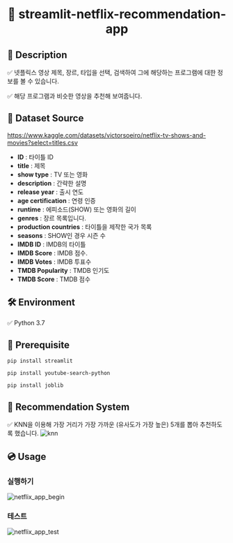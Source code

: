 <h1 align="center"> 🙌 streamlit-netflix-recommendation-app</h1>

## 📃 Description

✅ 넷플릭스 영상 제목, 장르, 타입을 선택, 검색하여 그에 해당하는 프로그램에 대한 정보를 볼 수 있습니다.

✅ 해당 프로그램과 비슷한 영상을 추천해 보여줍니다.

## 📘 Dataset Source

https://www.kaggle.com/datasets/victorsoeiro/netflix-tv-shows-and-movies?select=titles.csv

 - **ID** :  타이틀 ID
 - **title** : 제목
 - **show type** : TV  또는 영화
 - **description** : 간략한 설명
 - **release year** : 출시 연도
 - **age certification** : 연령 인증
 - **runtime** : 에피소드(SHOW) 또는 영화의 길이
 - **genres** : 장르 목록입니다.
 - **production countries** : 타이틀을 제작한 국가 목록
 - **seasons** : SHOW인 경우 시즌 수
 - **IMDB ID** : IMDB의 타이틀
 - **IMDB Score** :  IMDB 점수.
 - **IMDB Votes** : IMDB 투표수
 - **TMDB Popularity** :  TMDB 인기도
 - **TMDB Score** :  TMDB 점수
##
## 🛠 Environment

✅ Python 3.7

##
## 🔨 Prerequisite

```
pip install streamlit
```

```
pip install youtube-search-python
```

```
pip install joblib
```

## 💼 Recommendation System

✅ KNN을 이용해 가장 거리가 가장 가까운 (유사도가 가장 높은) 5개를 뽑아 추천하도록 했습니다.
![knn](https://user-images.githubusercontent.com/105832330/172280125-12d3f63b-3eea-48b3-ae72-bc94da8070c4.png)



## 💿 Usage

### 실행하기
![netflix_app_begin](https://user-images.githubusercontent.com/105832330/172275238-ffbab2d0-c37a-4ca4-8ddf-ab2db13ece13.gif)

### 테스트
![netflix_app_test](https://user-images.githubusercontent.com/105832330/172278582-f52e660b-2491-492b-a061-2fd570e59677.gif)
